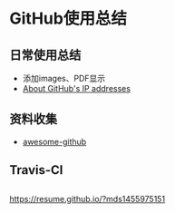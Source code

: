 # GitHub使用总结
## 日常使用总结

  - 添加images、PDF显示
  
  - [About GitHub's IP addresses](https://api.github.com/meta)

## 资料收集
- [awesome-github](https://github.com/AntBranch/awesome-github#%E6%95%99%E7%A8%8B)

## Travis-CI

##
https://resume.github.io/?mds1455975151
